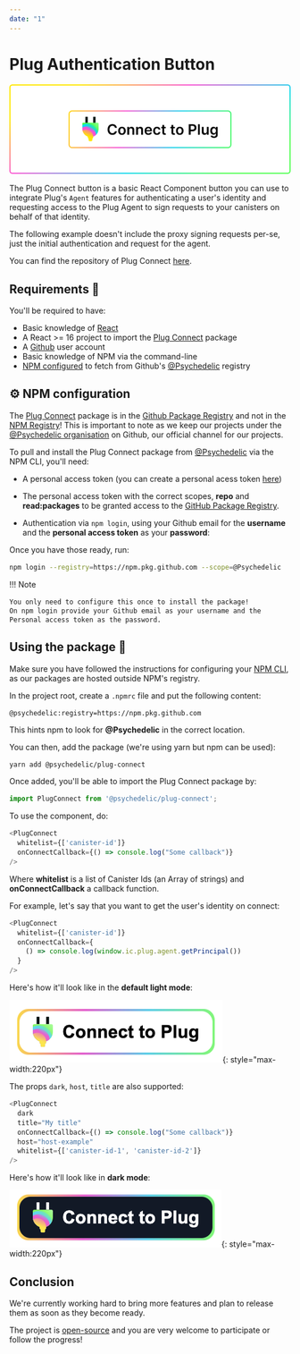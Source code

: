 ```yaml
---
date: "1"
---
```

# Plug Authentication Button

![](imgs/button.png)

The Plug Connect button is a basic React Component button you can use to integrate Plug's `Agent` features for authenticating a user's identity and requesting access to the Plug Agent to sign requests to your canisters on behalf of that identity.

The following example doesn't include the proxy signing requests per-se, just the initial authentication and request for the agent.

You can find the repository of Plug Connect [here](https://github.com/Psychedelic/plug-connect).

## Requirements 🤔

You'll be required to have:

- Basic knowledge of [React](https://reactjs.org/)
- A React >= 16 project to import the [Plug Connect](https://github.com/Psychedelic/plug-connect/packages/919824) package
- A [Github](https://github.com) user account
- Basic knowledge of NPM via the command-line
- [NPM configured](#npm-configuration) to fetch from Github's [@Psychedelic](https://github.com/orgs/Psychedelic/packages) registry


## ⚙️ NPM configuration

The [Plug Connect](https://github.com/Psychedelic/plug-connect/packages/919824) package is in the [Github Package Registry](https://docs.github.com/en/packages/working-with-a-github-packages-registry/working-with-the-npm-registry) and not in the [NPM Registry](https://www.npmjs.com/)! This is important to note as we keep our projects under the [@Psychedelic organisation](https://github.com/psychedelic) on Github, our official channel for our projects.

To pull and install the Plug Connect package from [@Psychedelic](https://github.com/psychedelic) via the NPM CLI, you'll need:

- A personal access token (you can create a personal acess token [here]((https://github.com/settings/tokens)))
- The personal access token with the correct scopes, **repo** and **read:packages** to be granted access to the [GitHub Package Registry](https://docs.github.com/en/packages/working-with-a-github-packages-registry/working-with-the-npm-registry#authenticating-to-github-packages).

- Authentication via `npm login`, using your Github email for the **username** and the **personal access token** as your **password**:

Once you have those ready, run:

```sh
npm login --registry=https://npm.pkg.github.com --scope=@Psychedelic
```

!!! Note
    
    You only need to configure this once to install the package!
    On npm login provide your Github email as your username and the Personal access token as the password.

## Using the package 🎁

Make sure you have followed the instructions for configuring your [NPM CLI](#npm-configuration), as our packages are hosted outside NPM's registry.

In the project root, create a `.npmrc` file and put the following content:

```sh
@psychedelic:registry=https://npm.pkg.github.com
```

This hints npm to look for **@Psychedelic** in the correct location.

You can then, add the package (we're using yarn but npm can be used):

```
yarn add @psychedelic/plug-connect
```

Once added, you'll be able to import the Plug Connect package by:

```js
import PlugConnect from '@psychedelic/plug-connect';
```

To use the component, do:

```js
<PlugConnect
  whitelist={['canister-id']}
  onConnectCallback={() => console.log("Some callback")}
/>
```

Where **whitelist** is a list of Canister Ids (an Array of strings) and **onConnectCallback** a callback function.

For example, let's say that you want to get the user's identity on connect:

```js
<PlugConnect
  whitelist={['canister-id']}
  onConnectCallback={
    () => console.log(window.ic.plug.agent.getPrincipal())
  }
/>
```

Here's how it'll look like in the **default light mode**:

![](imgs/plug-connect-light.png){: style="max-width:220px"}

The props `dark`, `host`, `title` are also supported:

```js
<PlugConnect
  dark
  title="My title"
  onConnectCallback={() => console.log("Some callback")}
  host="host-example"
  whitelist={['canister-id-1', 'canister-id-2']}
/>
```

Here's how it'll look like in **dark mode**:

![](imgs/plug-connect-dark.png){: style="max-width:220px"}

## Conclusion

We're currently working hard to bring more features and plan to release them as soon as they become ready.

The project is [open-source](https://github.com/Psychedelic/plug-connect) and you are very welcome to participate or follow the progress!